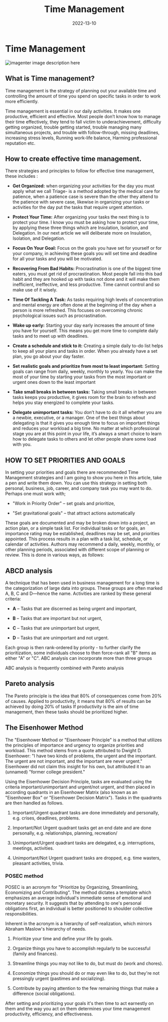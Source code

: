 ﻿---
title: 'Time Management'
date: '2022-13-10'
tags: ['Time', 'management']
draft: false
summary: 'Time management is essential for qual.'
---
# Time Management 
![imagenter image description here](https://files.slack.com/files-pri/T0195LMKD1R-F045Z3QL2T0/screenshot_20221012-094440_samsung_internet.jpg)

## What is Time management?

Time management is the strategy of planning out your available time and controlling the amount of time you spend on specific tasks in order to work more efficiently.

Time management is essential in our daily activities. It makes one productive, efficient and effective. Most people don’t know how to manage their time effectively, they tend to fall victim to underachievement, difficulty getting organized, trouble getting started, trouble managing many simultaneous projects, and trouble with follow-through, missing deadlines, increasing stress levels, Running work-life balance, Harming professional reputation etc.


## How to create effective time management.

There strategies and principles to follow for effective time management, these includes :
-   **Get Organized:** when organizing your activities for the day you must apply what we call Triage- is a method adopted by the medical care for patience, when a patience case is severe than the other they attend to the patience with severe case, likewise in organizing your tasks or activities for the day put the tasks that require urgent attention.

-   **Protect Your Time:** After organizing your tasks the next thing is to protect your time. I know you must be asking how to protect your time, by applying these three things which are Insulation, Isolation, and Delegation. In our next article we will deliberate more on Insulation, Isolation, and Delegation.

-   **Focus On Your Goal:** Focus on the goals you have set for yourself or for your company, in achieving these goals you will set time and deadline for all your tasks and you will be motivated.

-   **Recovering From Bad Habits:** Procrastination is one of the biggest time eaters, you must get rid of procrastination. Most people fall into this bad habit and they are hooked up with tasks not done and it will make them inefficient, ineffective, and less productive. Time cannot control and so make use of it wisely.

-   **Time Of Tackling A Task:** As tasks requiring high levels of concentration and mental energy are often done at the beginning of the day when a person is more refreshed. This focuses on overcoming chronic psychological issues such as procrastination.

-   **Wake up early:** Starting your day early increases the amount of time you have for yourself. This means you get more time to complete daily tasks and to meet up with deadlines.

-   **Create a schedule and stick to it:** Creating a simple daily to-do list helps to keep all your plans and tasks in order. When you already have a set plan, you go about your day faster.

-   **Set realistic goals and prioritize from most to least important:** Setting goals can range from daily, weekly, monthly to yearly. You can make the most of your time by starting your tasks from the most important or urgent ones down to the least important
-   **Take small breaks in between tasks:** Taking small breaks in between tasks keeps you productive, it gives room for the brain to refresh and helps you stay energized to complete your tasks.

-   **Delegate unimportant tasks:** You don’t have to do it all whether you are a newbie, executive, or a manager. One of the best things about delegating is that it gives you enough time to focus on important things and reduces your workload a big time. No matter at which professional stage you are at this point in your life, it’s always a smart choice to learn how to delegate tasks to others and let other people share some load with you.

## HOW TO SET PRIORITIES AND GOALS

In setting your priorities and goals there are recommended Time Management strategies and I am going to show you here in this article, take a pen and write them down. You can use this strategy in setting both personal, business, job, career, and company task you may want to do. Perhaps one must work with;

-   "Work in Priority Order" – set goals and prioritize,
    
-   "Set gravitational goals" – that attract actions automatically
    

These goals are documented and may be broken down into a project, an action plan, or a simple task list. For individual tasks or for goals, an importance rating may be established, deadlines may be set, and priorities appointed. This process results in a plan with a task list, schedule, or calendar of activities. Authors may recommend a daily, weekly, monthly, or other planning periods, associated with different scope of planning or review. This is done in various ways, as follows:

## ABCD analysis

A technique that has been used in business management for a long time is the categorization of large data into groups. These groups are often marked A, B, C and D—hence the name. Activities are ranked by these general criteria:

-   **A** – Tasks that are discerned as being urgent and important,
    
-   **B** – Tasks that are important but not urgent,
    
-   **C** – Tasks that are unimportant but urgent,
    
-   **D** – Tasks that are unimportant and not urgent.
    

Each group is then rank-ordered by priority - to further clarify the prioritization, some individuals choose to then force-rank all "B" items as either "A" or "C". ABC analysis can incorporate more than three groups

ABC analysis is frequently combined with Pareto analysis

## Pareto analysis

The Pareto principle is the idea that 80% of consequences come from 20% of causes. Applied to productivity, it means that 80% of results can be achieved by doing 20% of tasks If productivity is the aim of time management, then these tasks should be prioritized higher.

## The Eisenhower Method

The "Eisenhower Method or "Eisenhower Principle" is a method that utilizes the principles of importance and urgency to organize priorities and workload. This method stems from a quote attributed to Dwight D. Eisenhower: "I have two kinds of problems, the urgent and the important. The urgent are not important, and the important are never urgent." Eisenhower did not claim this insight for his own, but attributed it to an (unnamed) "former college president."

Using the Eisenhower Decision Principle, tasks are evaluated using the criteria important/unimportant and urgent/not urgent, and then placed in according quadrants in an Eisenhower Matrix (also known as an "Eisenhower Box" or "Eisenhower Decision Matrix"). Tasks in the quadrants are then handled as follows.

1.  Important/Urgent quadrant tasks are done immediately and personally, e.g. crises, deadlines, problems.
    
2.  Important/Not Urgent quadrant tasks get an end date and are done personally, e.g. relationships, planning, recreation/
    
3.  Unimportant/Urgent quadrant tasks are delegated, e.g. interruptions, meetings, activities.
    
4.  Unimportant/Not Urgent quadrant tasks are dropped, e.g. time wasters, pleasant activities, trivia.
    

### POSEC method

POSEC is an acronym for "Prioritize by Organizing, Streamlining, Economizing and Contributing". The method dictates a template which emphasizes an average individual's immediate sense of emotional and monetary security. It suggests that by attending to one's personal obligations first, an individual is better positioned to shoulder collective responsibilities.

Inherent in the acronym is a hierarchy of self-realization, which mirrors Abraham Maslow's hierarchy of needs.

1.  Prioritize your time and define your life by goals.
    
2.  Organize things you have to accomplish regularly to be successful (family and finances).
    
3.  Streamline things you may not like to do, but must do (work and chores).
    
4.  Economize things you should do or may even like to do, but they're not pressingly urgent (pastimes and socializing).
    
5.  Contribute by paying attention to the few remaining things that make a difference (social obligations).
    

After setting and prioritizing your goals it's then time to act earnestly on them and the way you act on them determines your time management productivity, efficiency, and effectiveness.
